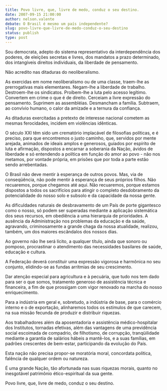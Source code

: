```yaml
---
title: Povo livre, que, livre de medo, conduz o seu destino.
date: 2007-09-15 21:00:00
author: nelson.valente
debate: O Brasil é mesmo um país independente?
slug: povo-livre-que-livre-de-medo-conduz-o-seu-destino
status: publish 
type: post
---
```


Sou democrata, adepto do sistema representativo da interdependência dos poderes, de eleições secretas e livres, dos mandatos a prazo determinado, dos intangíveis direitos individuais, da liberdade de pensamento.   

Não acredito nas ditaduras do neoliberalismo.   

As exercidas em nome neoliberalismo ou de uma classe, traem-lhe as prerrogativas mais elementares. Negam-lhe a liberdade de trabalho. Destroem-lhe os sindicatos. Proíbem-lhe a luta pelo acesso legítimo. Convertem em crime o que é de direito. Cerceiam a livre expressão do pensamento. Suprimem as assembléias. Desmancham a família. Subtraem, ao convívio humano, o calor da amizade e a ternura da confiança.  

As ditaduras exercitadas a pretexto de interesse nacional cometem as mesmas ferocidades, incidem em violências idênticas.  

O século XXI têm sido um crematório implacável de filosofias políticas, e é preciso, para que encontremos o justo caminho, que, servidos por mente arejada, animados de ideais amplos e generosos, guiados por espírito de luta e afirmação, dispostos a encarnar a soberania da Nação, ávidos de liberdade e só entendendo a política em função do amor ao povo - não nos metamos, por vontade própria, em prisões que por toda a parte estão sendo arrebentadas.  

O Brasil não deve mentir à esperança de outros povos. Mas, via de conseqüência, não pode mentir à esperança de seus próprios filhos. Não recuaremos, porque chegamos até aqui. Não recuaremos, porque estamos dispostos a todos os sacrifícios para atingir o completo desdobramento da potencialidade do nosso solo e subsolo e da capacidade da nossa gente.  

As dificuldades naturais de desbravamento de um País de porte gigantesco como o nosso, só podem ser superadas mediante a aplicação sistemática dos seus recursos, em obediência a uma hierarquia de prioridades. A ausência da Administração nos problemas da educação e da saúde, agravando, criminosamente a grande chaga da nossa atualidade, realizou, também, um dos maiores escândalos dos nossos dias.  

Ao governo não lhe será lícito, a qualquer título, ainda que sonoro ou pomposo, procrastinar o atendimento das necessidades basilares de saúde, educação e cultura.  

 A Federação deverá constituir uma expressão vigorosa e harmônica no seu conjunto, elidindo-se as fundas arritmias de seu crescimento.  

 Dar atenção especial para agricultura e à pecuária, que tudo nos tem dado para ser o que somos, tratamento generoso de assistência técnica e financeira, a fim de que prossigam com vigor renovado na marcha do nosso enriquecimento.  

 Para a indústria em geral e, sobretudo, a indústria de base, para o comércio interno e o de exportação, alinharemos todos os estímulos de que carecem, na sua missão fecunda de produzir e distribuir riquezas.  

 Aos trabalhadores além da aposentadoria e assistência médico-hospitalar dos Institutos, tornadas efetivas, além das vantagens de uma previdência social escoimada de compadrio, de filhotismo, de corrupção, tranqüilidade mediante a garantia de salários hábeis a mantê-los, e a suas famílias, em padrões crescentes de bem-estar, participando da evolução do País.  

Esta nação não precisa propor-se moratória moral, concordata política, falência de qualquer ordem ou natureza.  

É uma grande Nação, tão afortunada nas suas riquezas morais, quanto no inesgotável patrimônio ético-espiritual da sua gente.  

Povo livre, que, livre de medo, conduz o seu destino.
